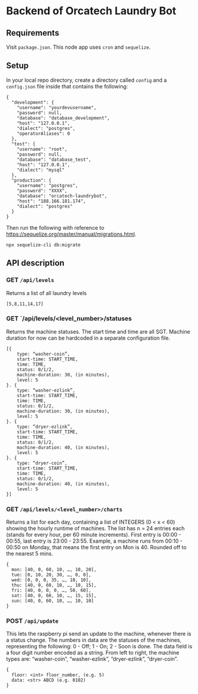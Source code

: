 # Backend of Orcatech Laundry Bot

## Requirements

Visit `package.json`. This node app uses `cron` and `sequelize`.


## Setup

In your local repo directory, create a directory called `config` and a `config.json` file inside that contains the following:
```
{
  "development": {
    "username": "yourdevusername",
    "password": null,
    "database": "database_development",
    "host": "127.0.0.1",
    "dialect": "postgres",
    "operatorAliases": 0
  },
  "test": {
    "username": "root",
    "password": null,
    "database": "database_test",
    "host": "127.0.0.1",
    "dialect": "mysql"
  },
  "production": {
    "username": "postgres",
    "password": "XXXX",
    "database": "orcatech-laundrybot",
    "host": "188.166.181.174",
    "dialect": "postgres"
  }
}

```

Then run the following with reference to https://sequelize.org/master/manual/migrations.html.
```
npx sequelize-cli db:migrate
```

## API description

### GET `/api/levels`
Returns a list of all laundry levels
```
[5,8,11,14,17]
```

### GET `/api/levels/<level_number>/statuses
Returns the machine statuses. The start time and time are all SGT. Machine duration for now can be hardcoded in a separate configuration file.

```
[{
    type: “washer-coin”,
    start-time: START_TIME,
    time: TIME,
    status: 0/1/2,
    machine-duration: 30, (in minutes),
    level: 5
}. {
    type: “washer-ezlink”,
    start-time: START_TIME,
    time: TIME,
    status: 0/1/2,
    machine-duration: 30, (in minutes),
    level: 5
}. {
    type: “dryer-ezlink”,
    start-time: START_TIME,
    time: TIME,
    status: 0/1/2,
    machine-duration: 40, (in minutes),
    level: 5
}. {
    type: “dryer-coin”,
    start-time: START_TIME,
    time: TIME,
    status: 0/1/2,
    machine-duration: 40, (in minutes),
    level: 5
}]
```

### GET `/api/levels/<level_number>/charts`
Returns a list for each day, containing a list of INTEGERS (0 < x < 60) showing the hourly runtime of machines. The list has n = 24 entries each (stands for every hour, per 60 minute increments). First entry is 00:00 - 00:55, last entry is 23:00 - 23:55. Example, a machine runs from 00:10 - 00:50 on Monday, that means the first entry on Mon is 40. Rounded off to the nearest 5 mins.

```
{
  mon: [40, 0, 60, 10, …, 10, 20],
  tue: [0, 10, 20, 30, …, 0, 0],
  wed: [0, 0, 0, 35, …, 10, 10],
  thu: [40, 0, 60, 10, …, 10, 15],
  fri: [40, 0, 0, 0, …, 50, 60],
  sat: [40, 0, 60, 10, …, 15, 15],
  sun: [40, 0, 60, 10, …, 10, 10]
}
```

### POST `/api/update`

This lets the raspberry pi send an update to the machine, whenever there is a status change. The numbers in data are the statuses of the machines, representing the following: 0 - Off; 1 - On; 2 - Soon is done. The data field is a four digit number encoded as a string. From left to right, the machine types are: “washer-coin”, “washer-ezlink”, “dryer-ezlink”, “dryer-coin”.

```
{
  floor: <int> floor_number, (e.g. 5)
  data: <str> ABCD (e.g. 0102)
}
```